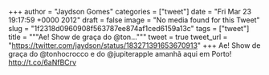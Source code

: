 
+++
author = "Jaydson Gomes"
categories = ["tweet"]
date = "Fri Mar 23 19:17:59 +0000 2012"
draft = false
image = "No media found for this Tweet"
slug = "1f2318d0960908f563787ee874af1ced6159a13c"
tags = ["tweet"]
title = """Ae! Show de graça do @ton..."""
tweet = true
tweet_url = "https://twitter.com/jaydson/status/183271391653670913"
+++
Ae! Show de graça do @tonhocrocco e do @jupiterapple amanhã aqui em Porto! http://t.co/6aNfBCrv

